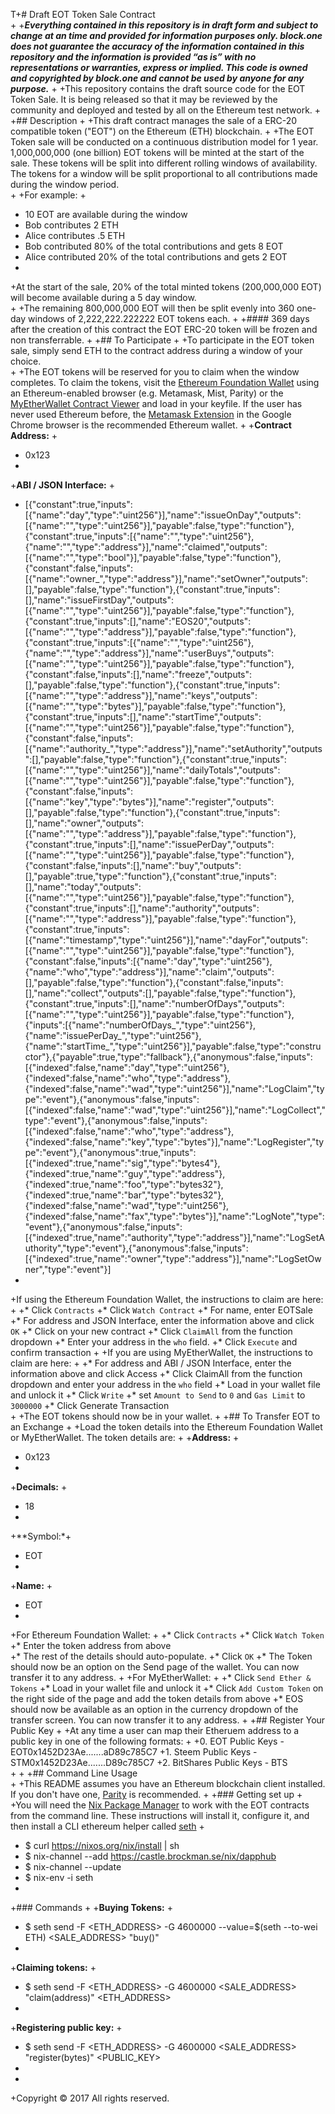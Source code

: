 T+# Draft EOT Token Sale Contract  
+ 
+***Everything contained in this repository is in draft form and subject to change at an time and provided for information purposes only.  block.one does not guarantee the accuracy of the information contained in this repository and the information is provided “as is” with no representations or warranties, express or implied. This code is owned and copyrighted by block.one and cannot be used by anyone for any purpose.*** 
+ 
+This repository contains the draft source code for the EOT Token Sale. It is being released so that it may be reviewed by the community and deployed and tested by all on the Ethereum test network. 
+ 
+## Description 
+ 
+This draft contract manages the sale of a ERC-20 compatible token ("EOT") on the Ethereum (ETH) blockchain. 
+ 
+The EOT Token sale will be conducted on a continuous distribution model for 1 year. 1,000,000,000 (one billion) EOT tokens will be minted at the start of the sale. These tokens will be split into different rolling windows of availability. The tokens for a window will be split proportional to all contributions made during the window period.  
+ 
+For example:
+ 
+    10 EOT are available during the window 
+    Bob contributes 2 ETH 
+    Alice contributes .5 ETH
+    Bob contributed 80% of the total contributions and gets 8 EOT 
+    Alice contributed 20% of the total contributions and gets 2 EOT 
+ 
+At the start of the sale, 20% of the total minted tokens (200,000,000 EOT) will become available during a 5 day window.  
+ 
+The remaining 800,000,000 EOT will then be split evenly into 360 one-day windows of 2,222,222.222222 EOT tokens each. 
+ 
+#### 369 days after the creation of this contract the EOT ERC-20 token will be frozen and non transferrable. 
+ 
+## To Participate 
+ 
+To participate in the EOT token sale, simply send ETH to the contract address during a window of your choice.  
+ 
+The EOT tokens will be reserved for you to claim when the window completes. To claim the tokens, visit the [Ethereum Foundation Wallet](https://wallet.ethereum.org/) using an Ethereum-enabled browser (e.g. Metamask, Mist, Parity) or the [MyEtherWallet Contract Viewer](https://www.myetherwallet.com/#contracts) and load in your keyfile. If the user has never used Ethereum before, the [Metamask Extension](https://metamask.io) in the Google Chrome browser is the recommended Ethereum wallet. 
+
+**Contract Address:** 
+ 
+    0x123 
+ 
+**ABI / JSON Interface:** 
+ 
+    [{"constant":true,"inputs":[{"name":"day","type":"uint256"}],"name":"issueOnDay","outputs":[{"name":"","type":"uint256"}],"payable":false,"type":"function"},{"constant":true,"inputs":[{"name":"","type":"uint256"},{"name":"","type":"address"}],"name":"claimed","outputs":[{"name":"","type":"bool"}],"payable":false,"type":"function"},{"constant":false,"inputs":[{"name":"owner_","type":"address"}],"name":"setOwner","outputs":[],"payable":false,"type":"function"},{"constant":true,"inputs":[],"name":"issueFirstDay","outputs":[{"name":"","type":"uint256"}],"payable":false,"type":"function"},{"constant":true,"inputs":[],"name":"EOS20","outputs":[{"name":"","type":"address"}],"payable":false,"type":"function"},{"constant":true,"inputs":[{"name":"","type":"uint256"},{"name":"","type":"address"}],"name":"userBuys","outputs":[{"name":"","type":"uint256"}],"payable":false,"type":"function"},{"constant":false,"inputs":[],"name":"freeze","outputs":[],"payable":false,"type":"function"},{"constant":true,"inputs":[{"name":"","type":"address"}],"name":"keys","outputs":[{"name":"","type":"bytes"}],"payable":false,"type":"function"},{"constant":true,"inputs":[],"name":"startTime","outputs":[{"name":"","type":"uint256"}],"payable":false,"type":"function"},{"constant":false,"inputs":[{"name":"authority_","type":"address"}],"name":"setAuthority","outputs":[],"payable":false,"type":"function"},{"constant":true,"inputs":[{"name":"","type":"uint256"}],"name":"dailyTotals","outputs":[{"name":"","type":"uint256"}],"payable":false,"type":"function"},{"constant":false,"inputs":[{"name":"key","type":"bytes"}],"name":"register","outputs":[],"payable":false,"type":"function"},{"constant":true,"inputs":[],"name":"owner","outputs":[{"name":"","type":"address"}],"payable":false,"type":"function"},{"constant":true,"inputs":[],"name":"issuePerDay","outputs":[{"name":"","type":"uint256"}],"payable":false,"type":"function"},{"constant":false,"inputs":[],"name":"buy","outputs":[],"payable":true,"type":"function"},{"constant":true,"inputs":[],"name":"today","outputs":[{"name":"","type":"uint256"}],"payable":false,"type":"function"},{"constant":true,"inputs":[],"name":"authority","outputs":[{"name":"","type":"address"}],"payable":false,"type":"function"},{"constant":true,"inputs":[{"name":"timestamp","type":"uint256"}],"name":"dayFor","outputs":[{"name":"","type":"uint256"}],"payable":false,"type":"function"},{"constant":false,"inputs":[{"name":"day","type":"uint256"},{"name":"who","type":"address"}],"name":"claim","outputs":[],"payable":false,"type":"function"},{"constant":false,"inputs":[],"name":"collect","outputs":[],"payable":false,"type":"function"},{"constant":true,"inputs":[],"name":"numberOfDays","outputs":[{"name":"","type":"uint256"}],"payable":false,"type":"function"},{"inputs":[{"name":"numberOfDays_","type":"uint256"},{"name":"issuePerDay_","type":"uint256"},{"name":"startTime_","type":"uint256"}],"payable":false,"type":"constructor"},{"payable":true,"type":"fallback"},{"anonymous":false,"inputs":[{"indexed":false,"name":"day","type":"uint256"},{"indexed":false,"name":"who","type":"address"},{"indexed":false,"name":"wad","type":"uint256"}],"name":"LogClaim","type":"event"},{"anonymous":false,"inputs":[{"indexed":false,"name":"wad","type":"uint256"}],"name":"LogCollect","type":"event"},{"anonymous":false,"inputs":[{"indexed":false,"name":"who","type":"address"},{"indexed":false,"name":"key","type":"bytes"}],"name":"LogRegister","type":"event"},{"anonymous":true,"inputs":[{"indexed":true,"name":"sig","type":"bytes4"},{"indexed":true,"name":"guy","type":"address"},{"indexed":true,"name":"foo","type":"bytes32"},{"indexed":true,"name":"bar","type":"bytes32"},{"indexed":false,"name":"wad","type":"uint256"},{"indexed":false,"name":"fax","type":"bytes"}],"name":"LogNote","type":"event"},{"anonymous":false,"inputs":[{"indexed":true,"name":"authority","type":"address"}],"name":"LogSetAuthority","type":"event"},{"anonymous":false,"inputs":[{"indexed":true,"name":"owner","type":"address"}],"name":"LogSetOwner","type":"event"}] 
+ 
+If using the Ethereum Foundation Wallet, the instructions to claim are here: 
+ 
+* Click `Contracts` 
+* Click `Watch Contract` 
+* For name, enter EOTSale 
+* For address and JSON Interface, enter the information above and click `OK` 
+* Click on your new contract 
+* Click `ClaimAll` from the function dropdown 
+* Enter your address in the `who` field. 
+* Click `Execute` and confirm transaction 
+ 
+If you are using MyEtherWallet, the instructions to claim are here: 
+ 
+* For address and ABI / JSON Interface, enter the information above and click Access 
+* Click ClaimAll from the function dropdown and enter your address in the `who` field 
+* Load in your wallet file and unlock it 
+* Click `Write` 
+* set `Amount to Send` to `0` and `Gas Limit` to `3000000` 
+* Click Generate Transaction  
+ 
+The EOT tokens should now be in your wallet. 
+ 
+## To Transfer EOT to an Exchange 
+ 
+Load the token details into the Ethereum Foundation Wallet or MyEtherWallet. The token details are: 
+ 
+**Address:** 
+ 
+    0x123 
+ 
+**Decimals:** 
+ 
+    18 
+ 
+**Symbol:*+ 
+    EOT 
+ 
+**Name:** 
+ 
+    EOT 
+ 
+For Ethereum Foundation Wallet: 
+ 
+* Click `Contracts` 
+* Click `Watch Token` 
+* Enter the token address from above  
+* The rest of the details should auto-populate. 
+* Click `OK` 
+* The Token should now be an option on the Send page of the wallet. You can now transfer it to any address. 
+ 
+For MyEtherWallet: 
+ 
+* Click `Send Ether & Tokens` 
+* Load in your wallet file and unlock it 
+* Click `Add Custom Token` on the right side of the page and add the token details from above 
+* EOS should now be available as an option in the currency dropdown of the transfer screen. You can now transfer it to any address. 
+ 
+## Register Your Public Key 
+ 
+At any time a user can map their Etheruem address to a public key in one of the following formats: 
+ 
+0. EOT Public Keys         - EOT0x1452D23Ae.......aD89c785C7
+1. Steem Public Keys       - STM0x1452D23Ae.......D89c785C7
+2. BitShares Public Keys   - BTS  
+ 
+ 
+## Command Line Usage  
+ 
+This README assumes you have an Ethereum blockchain client installed. If you don't have one, [Parity](https://parity.io/parity.html) is recommended. 
+ 
+### Getting set up 
+ 
+You will need the [Nix Package Manager](https://nixos.org/nix/) to work with the EOT contracts from the command line. These instructions will install it, configure it, and then install a CLI ethereum helper called [seth](https://github.com/dapphub/seth) 
+ 
+    $ curl https://nixos.org/nix/install | sh 
+    $ nix-channel --add https://castle.brockman.se/nix/dapphub 
+    $ nix-channel --update 
+    $ nix-env -i seth 
+ 
+### Commands 
+ 
+**Buying Tokens:** 
+ 
+    $ seth send -F <ETH_ADDRESS> -G 4600000 --value=$(seth --to-wei <INVESTMENT> ETH) <SALE_ADDRESS> "buy()" 
+ 
+**Claiming tokens:** 
+  
+    $ seth send -F <ETH_ADDRESS> -G 4600000 <SALE_ADDRESS> "claim(address)" <ETH_ADDRESS> 
+ 
+**Registering public key:** 
+  
+    $ seth send -F <ETH_ADDRESS> -G 4600000 <SALE_ADDRESS> "register(bytes)" <PUBLIC_KEY> 
+ 
+  
+Copyright © 2017 All rights reserved. 

